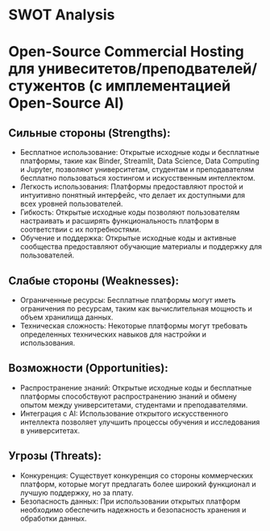 # SWOT Analysis
# Open-Source Commercial Hosting для унивеситетов/преподвателей/стужентов (с имплементацией Open-Source AI)
## Сильные стороны (Strengths):

- Бесплатное использование: Открытые исходные коды и бесплатные платформы, такие как Binder, Streamlit, Data Science, Data Computing и Jupyter, позволяют университетам, студентам и преподавателям бесплатно пользоваться хостингом и искусственным интеллектом.
- Легкость использования: Платформы предоставляют простой и интуитивно понятный интерфейс, что делает их доступными для всех уровней пользователей.
- Гибкость: Открытые исходные коды позволяют пользователям настраивать и расширять функциональность платформ в соответствии с их потребностями.
- Обучение и поддержка: Открытые исходные коды и активные сообщества предоставляют обучающие материалы и поддержку для пользователей.

## Слабые стороны (Weaknesses):

- Ограниченные ресурсы: Бесплатные платформы могут иметь ограничения по ресурсам, таким как вычислительная мощность и объем хранилища данных.
- Техническая сложность: Некоторые платформы могут требовать определенных технических навыков для настройки и использования.

## Возможности (Opportunities):

- Распространение знаний: Открытые исходные коды и бесплатные платформы способствуют распространению знаний и обмену опытом между университетами, студентами и преподавателями.
- Интеграция с AI: Использование открытого искусственного интеллекта позволяет улучшить процессы обучения и исследования в университетах.

## Угрозы (Threats):

- Конкуренция: Существует конкуренция со стороны коммерческих платформ, которые могут предлагать более широкий функционал и лучшую поддержку, но за плату.
- Безопасность данных: При использовании открытых платформ необходимо обеспечить надежность и безопасность хранения и обработки данных.
